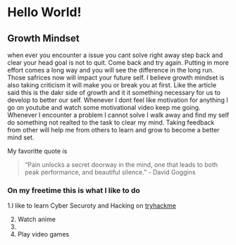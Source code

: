 # Hello World!

## Growth Mindset
when ever you encounter a issue you cant solve right away step back and clear your head goal is not to quit. Come back and try again.
Putting in more effort comes a long way and you will see the difference in the long run. Those safrices now will impact your future self. 
I believe growth mindset is also taking criticism it will make you or break you at first. Like the article said this is the dakr side of growth and it it something necessary for us to develop to better our self.
Whenever I dont feel like motivation for anything I go on youtube and watch some motivational video keep me going. 
Whenever I encounter a problem I cannot solve I walk away and find my self do something not realted to the task to clear my mind.
Taking feedback from other will help me from others to learn and grow to become a better mind set.

My favoritte quote is 
> “Pain unlocks a secret doorway in the mind, one that leads to both peak performance, and beautiful silence.” - David Goggins

### On my freetime this is what I like to do
1.I like to learn Cyber Securoty and Hacking on [tryhackme](https://tryhackme.com/)

2. Watch anime
3. 
4. Play video games

